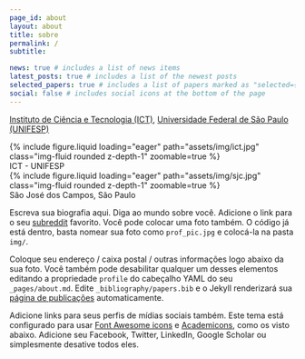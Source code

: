 ```yaml
---
page_id: about
layout: about
title: sobre
permalink: /
subtitle: 

news: true # includes a list of news items
latest_posts: true # includes a list of the newest posts
selected_papers: true # includes a list of papers marked as "selected={true}"
social: false # includes social icons at the bottom of the page
---
```


[Instituto de Ciência e Tecnologia (ICT)](https://www.unifesp.br/campus/sjc/), [Universidade Federal de São Paulo (UNIFESP)](https://www.unifesp.br)

<div class="row mt-3">
    <div class="col-sm mt-3 mt-md-0">
        {% include figure.liquid loading="eager" path="assets/img/ict.jpg" class="img-fluid rounded z-depth-1" zoomable=true %}
        <div class="caption">
          ICT - UNIFESP
        </div>
    </div>
    <div class="col-sm mt-3 mt-md-0">
        {% include figure.liquid loading="eager" path="assets/img/sjc.jpg" class="img-fluid rounded z-depth-1" zoomable=true %}
        <div class="caption">
          São José dos Campos, São Paulo
        </div>
    </div>
</div>

Escreva sua biografia aqui. Diga ao mundo sobre você. Adicione o link para o seu [subreddit](http://reddit.com) favorito. Você pode colocar uma foto também. O código já está dentro, basta nomear sua foto como `prof_pic.jpg` e colocá-la na pasta `img/`.

Coloque seu endereço / caixa postal / outras informações logo abaixo da sua foto. Você também pode desabilitar qualquer um desses elementos editando a propriedade `profile` do cabeçalho YAML do seu `_pages/about.md`. Edite `_bibliography/papers.bib` e o Jekyll renderizará sua [página de publicações](/multi-language-al-folio/publications/) automaticamente.

Adicione links para seus perfis de mídias sociais também. Este tema está configurado para usar [Font Awesome icons](https://fontawesome.com/) e [Academicons](https://jpswalsh.github.io/academicons/), como os visto abaixo. Adicione seu Facebook, Twitter, LinkedIn, Google Scholar ou simplesmente desative todos eles.
